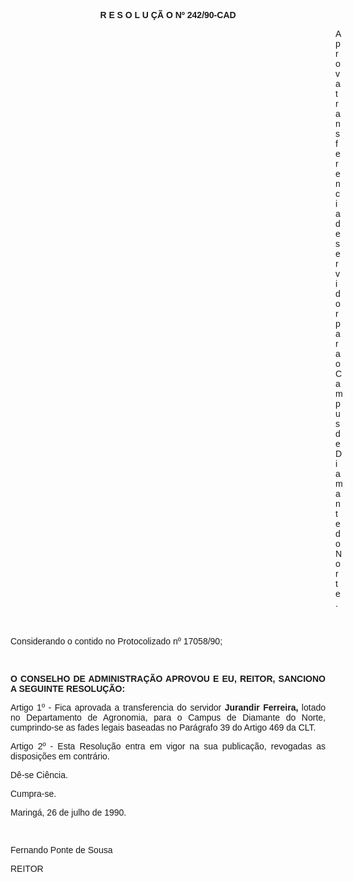 <BODY>

<B><FONT FACE="Arial"><P ALIGN="CENTER">R E S O L U &Ccedil;&Atilde; O  Nº 242/90-CAD</P>
</B><P ALIGN="JUSTIFY"></P><DIR>
<DIR>
<DIR>
<DIR>
<DIR>
<DIR>
<DIR>
<DIR>
<DIR>
<DIR>
<DIR>
<DIR>
<DIR>

<P ALIGN="JUSTIFY">Aprova transferencia de servidor para o Campus de Diamante do Norte.</P>
<P ALIGN="JUSTIFY"></P>
<P ALIGN="JUSTIFY">&nbsp;</P></DIR>
</DIR>
</DIR>
</DIR>
</DIR>
</DIR>
</DIR>
</DIR>
</DIR>
</DIR>
</DIR>
</DIR>
</DIR>

<P ALIGN="JUSTIFY">Considerando o contido no Protocolizado nº 17058/90;</P>
<P ALIGN="JUSTIFY"></P>
<P ALIGN="JUSTIFY">&nbsp;</P>
<B><P ALIGN="JUSTIFY">O CONSELHO DE ADMINISTRA&Ccedil;&Atilde;O APROVOU E EU, REITOR, SANCIONO A SEGUINTE RESOLU&Ccedil;&Atilde;O:</P>
</B><P ALIGN="JUSTIFY"></P>
<P ALIGN="JUSTIFY">Artigo 1º - Fica aprovada a transferencia do servidor<B> Jurandir Ferreira, </B>lotado no Departamento de Agronomia, para o Campus de Diamante do Norte, cumprindo-se as fades legais baseadas no Par&aacute;grafo 39 do Artigo 469 da CLT.</P>
<P ALIGN="JUSTIFY">Artigo 2º - Esta Resolu&ccedil;&atilde;o entra em vigor na sua publica&ccedil;&atilde;o, revogadas as disposi&ccedil;&otilde;es em contr&aacute;rio.</P>
<P ALIGN="JUSTIFY"></P>
<P ALIGN="JUSTIFY">D&ecirc;-se Ci&ecirc;ncia. </P>
<P ALIGN="JUSTIFY">Cumpra-se.</P>
<P ALIGN="JUSTIFY"></P>
<P ALIGN="JUSTIFY">Maring&aacute;, 26 de julho de 1990.</P>
<P ALIGN="JUSTIFY"></P>
<P ALIGN="JUSTIFY">&nbsp;</P>
<P ALIGN="JUSTIFY">Fernando Ponte de Sousa</P>
<P ALIGN="JUSTIFY">REITOR</P>
<P ALIGN="JUSTIFY"></P></FONT></BODY>
